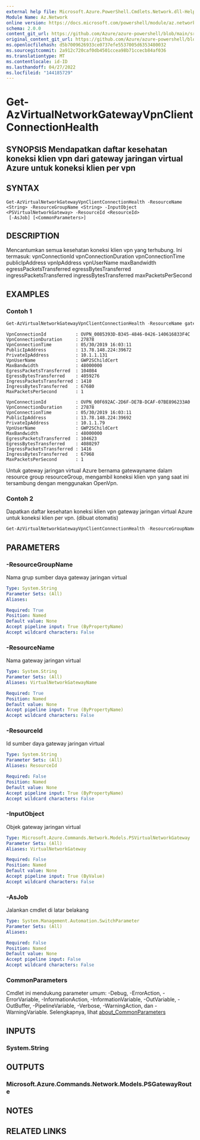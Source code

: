 ```yaml
---
external help file: Microsoft.Azure.PowerShell.Cmdlets.Network.dll-Help.xml
Module Name: Az.Network
online version: https://docs.microsoft.com/powershell/module/az.network/get-azvirtualnetworkgatewayvpnclientconnectionhealth
schema: 2.0.0
content_git_url: https://github.com/Azure/azure-powershell/blob/main/src/Network/Network/help/Get-AzVirtualNetworkGatewayVpnClientConnectionHealth.md
original_content_git_url: https://github.com/Azure/azure-powershell/blob/main/src/Network/Network/help/Get-AzVirtualNetworkGatewayVpnClientConnectionHealth.md
ms.openlocfilehash: d5b7009626933ce0737efe5537005d6353480032
ms.sourcegitcommit: 2a912c720caf0db4501ccea98b71ccecb84af036
ms.translationtype: MT
ms.contentlocale: id-ID
ms.lasthandoff: 04/27/2022
ms.locfileid: "144185729"
---
```

# Get-AzVirtualNetworkGatewayVpnClientConnectionHealth

## SYNOPSIS Mendapatkan daftar kesehatan koneksi klien vpn dari gateway jaringan virtual Azure untuk koneksi klien per vpn

## SYNTAX

```
Get-AzVirtualNetworkGatewayVpnClientConnectionHealth -ResourceName <String> -ResourceGroupName <String> -InputObject <PSVirtualNetworkGateway> -ResourceId <ResourceId>
 [-AsJob] [<CommonParameters>]
```

## DESCRIPTION
Mencantumkan semua kesehatan koneksi klien vpn yang terhubung. Ini termasuk: vpnConnectionId vpnConnectionDuration vpnConnectionTime publicIpAddress vpnIpAddress vpnUserName maxBandwidth egressPacketsTransferred egressBytesTransferred ingressPacketsTransferred ingressBytesTransferred maxPacketsPerSecond

## EXAMPLES

### Contoh 1
```powershell
Get-AzVirtualNetworkGatewayVpnClientConnectionHealth -ResourceName gatewayName -ResourceGroupName resourceGroup
```

```output
VpnConnectionId           : OVPN_0085393D-B345-4846-0426-140616833F4C
VpnConnectionDuration     : 27878
VpnConnectionTime         : 05/30/2019 16:03:11
PublicIpAddress           : 13.78.148.224:39672
PrivateIpAddress          : 10.1.1.131
VpnUserName               : GWP2SChildCert
MaxBandwidth              : 48000000
EgressPacketsTransferred  : 104084
EgressBytesTransferred    : 4059276
IngressPacketsTransferred : 1410
IngressBytesTransferred   : 67680
MaxPacketsPerSecond       : 1

VpnConnectionId           : OVPN_00F692AC-2D6F-DE7B-DCAF-07BE896233A0
VpnConnectionDuration     : 27878
VpnConnectionTime         : 05/30/2019 16:03:11
PublicIpAddress           : 13.78.148.224:39692
PrivateIpAddress          : 10.1.1.79
VpnUserName               : GWP2SChildCert
MaxBandwidth              : 48000000
EgressPacketsTransferred  : 104623
EgressBytesTransferred    : 4080297
IngressPacketsTransferred : 1416
IngressBytesTransferred   : 67968
MaxPacketsPerSecond       : 1
```

Untuk gateway jaringan virtual Azure bernama gatewayname dalam resource group resourceGroup, mengambil koneksi klien vpn yang saat ini tersambung dengan menggunakan OpenVpn. 

### Contoh 2

Dapatkan daftar kesehatan koneksi klien vpn gateway jaringan virtual Azure untuk koneksi klien per vpn. (dibuat otomatis)

<!-- Aladdin Generated Example -->
```powershell
Get-AzVirtualNetworkGatewayVpnClientConnectionHealth -ResourceGroupName resourceGroup -VirtualNetworkGatewayName 'ContosoVirtualNetwork'
```

## PARAMETERS

### -ResourceGroupName
Nama grup sumber daya gateway jaringan virtual

```yaml
Type: System.String
Parameter Sets: (All)
Aliases:

Required: True
Position: Named
Default value: None
Accept pipeline input: True (ByPropertyName)
Accept wildcard characters: False
```

### -ResourceName
Nama gateway jaringan virtual

```yaml
Type: System.String
Parameter Sets: (All)
Aliases: VirtualNetworkGatewayName

Required: True
Position: Named
Default value: None
Accept pipeline input: True (ByPropertyName)
Accept wildcard characters: False
```
### -ResourceId
Id sumber daya gateway jaringan virtual

```yaml
Type: System.String
Parameter Sets: (All)
Aliases: ResourceId

Required: False
Position: Named
Default value: None
Accept pipeline input: True (ByPropertyName)
Accept wildcard characters: False
```

### -InputObject
Objek gateway jaringan virtual

```yaml
Type: Microsoft.Azure.Commands.Network.Models.PSVirtualNetworkGateway
Parameter Sets: (All)
Aliases: VirtualNetworkGateway

Required: False
Position: Named
Default value: None
Accept pipeline input: True (ByValue)
Accept wildcard characters: False
```

### -AsJob
Jalankan cmdlet di latar belakang

```yaml
Type: System.Management.Automation.SwitchParameter
Parameter Sets: (All)
Aliases:

Required: False
Position: Named
Default value: None
Accept pipeline input: False
Accept wildcard characters: False
```

### CommonParameters
Cmdlet ini mendukung parameter umum: -Debug, -ErrorAction, -ErrorVariable, -InformationAction, -InformationVariable, -OutVariable, -OutBuffer, -PipelineVariable, -Verbose, -WarningAction, dan -WarningVariable. Selengkapnya, lihat [about_CommonParameters](http://go.microsoft.com/fwlink/?LinkID=113216)

## INPUTS

### System.String

## OUTPUTS

### Microsoft.Azure.Commands.Network.Models.PSGatewayRoute

## NOTES

## RELATED LINKS
